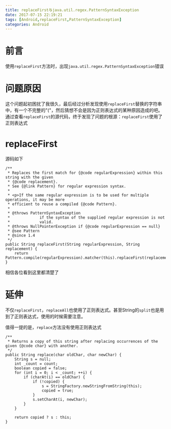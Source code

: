 ```yaml
---
title: replaceFirst与java.util.regex.PatternSyntaxException
date: 2017-07-15 22:19:21
tags: [Android,replaceFirst,PatternSyntaxException]
categories: Android
---
```


# 前言

使用`replaceFirst`方法时，出现`java.util.regex.PatternSyntaxException`错误

# 问题原因

这个问题起初困扰了我很久，最后经过分析发现使用`replaceFirst`替换的字符串中，有一个不完整的"\("，然后猜想不会是因为正则表达式的某种原因造成的吧。通过查看`replaceFirst`的源代码，终于发现了问题的根源：`replaceFirst`使用了正则表达式

# replaceFirst

源码如下

```
/**
 * Replaces the first match for {@code regularExpression} within this string with the given
 * {@code replacement}.
 * See {@link Pattern} for regular expression syntax.
 *
 * <p>If the same regular expression is to be used for multiple operations, it may be more
 * efficient to reuse a compiled {@code Pattern}.
 *
 * @throws PatternSyntaxException
 *             if the syntax of the supplied regular expression is not
 *             valid.
 * @throws NullPointerException if {@code regularExpression == null}
 * @see Pattern
 * @since 1.4
 */
public String replaceFirst(String regularExpression, String replacement) {
    return Pattern.compile(regularExpression).matcher(this).replaceFirst(replacement);
}
```

相信各位看到这里都清楚了

# 延伸

不仅`replaceFirst`，`replaceAll`也使用了正则表达式。甚至String的`split`也是用到了正则表达式，使用的时候需要注意。

值得一提的是，`replace`方法没有使用正则表达式
```
/**
 * Returns a copy of this string after replacing occurrences of the given {@code char} with another.
 */
public String replace(char oldChar, char newChar) {
    String s = null;
    int _count = count;
    boolean copied = false;
    for (int i = 0; i < _count; ++i) {
        if (charAt(i) == oldChar) {
            if (!copied) {
                s = StringFactory.newStringFromString(this);
                copied = true;
            }
            s.setCharAt(i, newChar);
        }
    }

    return copied ? s : this;
}
```